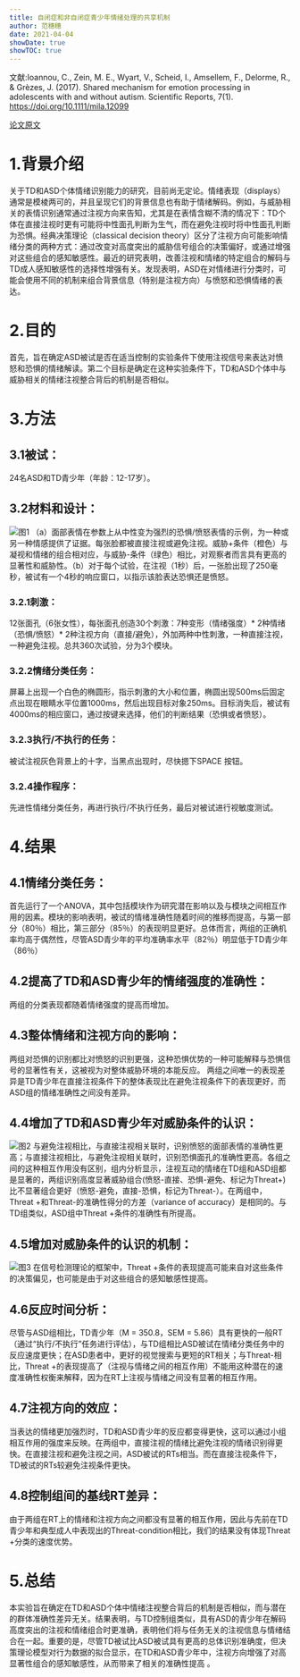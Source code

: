 ```yaml
---
title: 自闭症和非自闭症青少年情绪处理的共享机制
author: 范穗穗
date: 2021-04-04
showDate: true
showTOC: true
---
```

文献:Ioannou, C., Zein, M. E., Wyart, V., Scheid, I., Amsellem, F., Delorme, R., & Grèzes, J. (2017). Shared mechanism for emotion processing in adolescents with and without autism. Scientific Reports, 7(1). 
https://doi.org/10.1111/mila.12099

[论文原文](../Source_Files/2021-04-04-FSS2.Pdf)

# 1.背景介绍
 关于TD和ASD个体情绪识别能力的研究，目前尚无定论。情绪表现（displays）通常是模棱两可的，并且呈现它们的背景信息也有助于情绪解码。例如，与威胁相关的表情识别通常通过注视方向来告知，尤其是在表情含糊不清的情况下：TD个体在直接注视时更有可能将中性面孔判断为生气，而在避免注视时将中性面孔判断为恐惧。经典决策理论（classical decision theory）区分了注视方向可能影响情绪分类的两种方式：通过改变对高度突出的威胁信号组合的决策偏好，或通过增强对这些组合的感知敏感性。最近的研究表明，改善注视和情绪的特定组合的解码与TD成人感知敏感性的选择性增强有关。发现表明，ASD在对情绪进行分类时，可能会使用不同的机制来组合背景信息（特别是注视方向）与愤怒和恐惧情绪的表达。
# 2.目的
首先，旨在确定ASD被试是否在适当控制的实验条件下使用注视信号来表达对愤怒和恐惧的情绪解读。第二个目标是确定在这种实验条件下，TD和ASD个体中与威胁相关的情绪注视整合背后的机制是否相似。
# 3.方法
## 3.1被试：
24名ASD和TD青少年（年龄：12-17岁）。
## 3.2材料和设计：
![图1](../Supporting_Information/2021-04-04-FSS2-Fig1.png)
（a）面部表情在参数上从中性变为强烈的恐惧/愤怒表情的示例，为一种或另一种情感提供了证据。每张脸都被直接注视或避免注视。威胁+条件（橙色）与凝视和情绪的组合相对应，与威胁-条件（绿色）相比，对观察者而言具有更高的显著性和威胁性。（b）对于每个试验，在注视（1秒）后，一张脸出现了250毫秒，被试有一个4秒的响应窗口，以指示该脸表达恐惧还是愤怒。
### 3.2.1刺激：
12张面孔（6张女性），每张面孔创造30个刺激：7种变形（情绪强度）* 2种情绪（恐惧/愤怒）* 2种注视方向（直接/避免），外加两种中性刺激，一种直接注视，一种避免注视。总共360次试验，分为3个模块。
### 3.2.2情绪分类任务：
屏幕上出现一个白色的椭圆形，指示刺激的大小和位置，椭圆出现500ms后固定点出现在眼睛水平位置1000ms，然后出现目标对象250ms。目标消失后，被试有4000ms的相应窗口，通过按键来选择，他们的判断结果（恐惧或者愤怒）。
### 3.2.3执行/不执行的任务：
被试注视灰色背景上的十字，当黑点出现时，尽快摁下SPACE 按钮。
### 3.2.4操作程序：
先进性情绪分类任务，再进行执行/不执行任务，最后对被试进行视敏度测试。
# 4.结果
## 4.1情绪分类任务：
首先运行了一个ANOVA，其中包括模块作为研究潜在影响以及与模块之间相互作用的因素。模块的影响表明，被试的情绪准确性随着时间的推移而提高，与第一部分（80％）相比，第三部分（85％）的表现明显更好。总体而言，两组的正确机率均高于偶然性，尽管ASD青少年的平均准确率水平（82％）明显低于TD青少年（86％）
## 4.2提高了TD和ASD青少年的情绪强度的准确性：
两组的分类表现都随着情绪强度的提高而增加。
## 4.3整体情绪和注视方向的影响：
两组对恐惧的识别都比对愤怒的识别更强，这种恐惧优势的一种可能解释与恐惧信号的显著性有关，这被视为对整体威胁环境的本能反应。
两组之间唯一的表现差异是TD青少年在直接注视条件下的整体表现比在避免注视条件下的表现更好，而ASD组的情绪准确性之间没有差异。
## 4.4增加了TD和ASD青少年对威胁条件的认识：
![图2](../Supporting_Information/2021-04-04-FSS2-Fig2.png)
与避免注视相比，与直接注视相关联时，识别愤怒的面部表情的准确性更高；与直接注视相比，与避免注视相关联时，识别恐惧面孔的准确性更高。各组之间的这种相互作用没有区别，组内分析显示，注视互动的情绪在TD组和ASD组都是显著的，两组识别高度显著威胁组合(愤怒-直接、恐惧-避免、标记为Threat+)比不显著组合更好（愤怒-避免，直接-恐惧，标记为Threat-）。在两组中，Threat +和Threat-的准确性得分的方差（variance of accuracy）是相同的。与TD组类似，ASD组中Threat +条件的准确性有所提高。
## 4.5增加对威胁条件的认识的机制：
![图3](../Supporting_Information/2021-04-04-FSS2-Fig3.png)
在信号检测理论的框架中，Threat +条件的表现提高可能来自对这些条件的决策偏见，也可能是由于对这些组合的感知敏感性提高。
## 4.6反应时间分析：
尽管与ASD组相比，TD青少年（M = 350.8，SEM = 5.86）具有更快的一般RT（通过“执行/不执行”任务进行评估），与TD组相比ASD被试在情绪分类任务中的反应速度更快；在ASD患者中，更好的视觉搜索与更短的RT相关；与Threat-相比，Threat +的表现提高了（注视与情绪之间的相互作用）不能用这种潜在的速度准确性权衡来解释，因为在RT上注视与情绪之间没有显著的相互作用。
## 4.7注视方向的效应：
当表达的情绪更加强烈时，TD和ASD青少年的反应都变得更快，这可以通过小组相互作用的强度来反映。在两组中，直接注视的情绪比避免注视的情绪识别得更快。在直接注视和避免注视之间，ASD被试的RTs相当。而在直接注视条件下，TD被试的RTs较避免注视条件更快。
## 4.8控制组间的基线RT差异：
由于两组在RT上的情绪和注视方向之间都没有显著的相互作用，因此与先前在TD青少年和典型成人中表现出的Threat-condition相比，我们的结果没有体现Threat +分类的速度优势。
# 5.总结
本实验旨在确定在TD和ASD个体中情绪注视整合背后的机制是否相似，而与潜在的群体准确性差异无关。结果表明，与TD控制组类似，具有ASD的青少年在解码高度突出的注视和情绪组合时更准确，表明他们将与任务无关的注视信息与情绪结合在一起。重要的是，尽管TD被试比ASD被试具有更高的总体识别准确度，但决策理论模型对行为数据的拟合显示，在TD和ASD青少年中，注视方向增强了对高显著性组合的感知敏感性，从而带来了相关的准确性提高 。